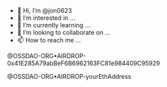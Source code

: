 - 👋 Hi, I’m @jon0623
- 👀 I’m interested in ...
- 🌱 I’m currently learning ...
- 💞️ I’m looking to collaborate on ...
- 📫 How to reach me ...

<!---
jon0623/jon0623 is a ✨ special ✨ repository because its `README.md` (this file) appears on your GitHub profile.
You can click the Preview link to take a look at your changes.
--->

@OSSDAO-ORG•AIRDROP-0x41E285A79abBeF6B6962163FC81e984409C95929

@OSSDAO-ORG•AIRDROP-yourEthAddress

